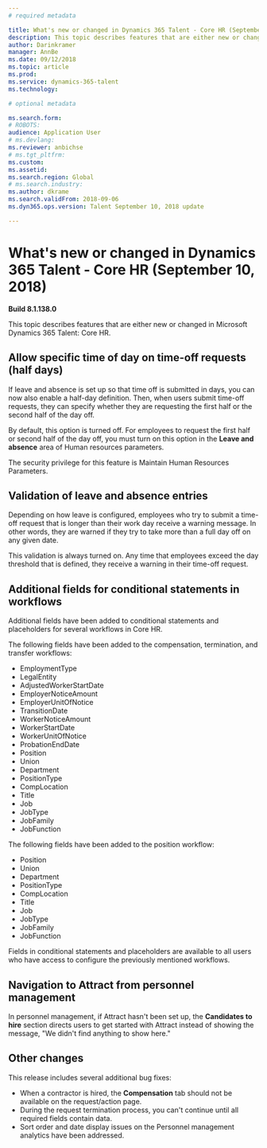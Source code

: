 ```yaml
---
# required metadata

title: What's new or changed in Dynamics 365 Talent - Core HR (September 10, 2018)
description: This topic describes features that are either new or changed in Microsoft Dynamics 365 Talent - Core HR.
author: Darinkramer
manager: AnnBe
ms.date: 09/12/2018
ms.topic: article
ms.prod: 
ms.service: dynamics-365-talent
ms.technology: 

# optional metadata

ms.search.form: 
# ROBOTS: 
audience: Application User
# ms.devlang: 
ms.reviewer: anbichse
# ms.tgt_pltfrm: 
ms.custom: 
ms.assetid: 
ms.search.region: Global
# ms.search.industry: 
ms.author: dkrame
ms.search.validFrom: 2018-09-06
ms.dyn365.ops.version: Talent September 10, 2018 update

---
```


# What's new or changed in Dynamics 365 Talent - Core HR (September 10, 2018)

**Build 8.1.138.0**

This topic describes features that are either new or changed in Microsoft Dynamics 365 Talent: Core HR.

## Allow specific time of day on time-off requests (half days)

If leave and absence is set up so that time off is submitted in days, you can now also enable a half-day definition. Then, when users submit time-off requests, they can specify whether they are requesting the first half or the second half of the day off.

By default, this option is turned off. For employees to request the first half or second half of the day off, you must turn on this option in the **Leave and absence** area of Human resources parameters.

The security privilege for this feature is Maintain Human Resources Parameters.

## Validation of leave and absence entries

Depending on how leave is configured, employees who try to submit a time-off request that is longer than their work day receive a warning message. In other words, they are warned if they try to take more than a full day off on any given date.

This validation is always turned on. Any time that employees exceed the day threshold that is defined, they receive a warning in their time-off request.

## Additional fields for conditional statements in workflows

Additional fields have been added to conditional statements and placeholders for several workflows in Core HR.

The following fields have been added to the compensation, termination, and transfer workflows:

- EmploymentType
- LegalEntity
- AdjustedWorkerStartDate
- EmployerNoticeAmount
- EmployerUnitOfNotice
- TransitionDate
- WorkerNoticeAmount
- WorkerStartDate
- WorkerUnitOfNotice
- ProbationEndDate
- Position
- Union
- Department
- PositionType
- CompLocation
- Title
- Job
- JobType
- JobFamily
- JobFunction

The following fields have been added to the position workflow:

- Position
- Union
- Department
- PositionType
- CompLocation
- Title
- Job
- JobType
- JobFamily
- JobFunction

Fields in conditional statements and placeholders are available to all users who have access to configure the previously mentioned workflows.

## Navigation to Attract from personnel management

In personnel management, if Attract hasn't been set up, the **Candidates to hire** section directs users to get started with Attract instead of showing the message, "We didn't find anything to show here."

## Other changes

This release includes several additional bug fixes:

- When a contractor is hired, the **Compensation** tab should not be available on the request/action page.
- During the request termination process, you can't continue until all required fields contain data.
- Sort order and date display issues on the Personnel management analytics have been addressed.
